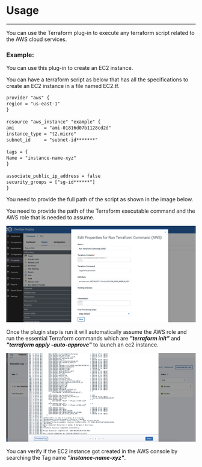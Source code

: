 # Usage

---
You can use the Terraform plug-in to execute any terraform script related to the AWS cloud services.


### **Example:**

You can use this plug-in to create an EC2 instance.

You can have a terraform script as below that has all the specifications to create an EC2 instance in a file named EC2.tf.

```
provider "aws" {
region = "us-east-1"
}

resource "aws_instance" "example" {
ami           = "ami-01816d07b1128cd2d"
instance_type = "t2.micro"
subnet_id     = "subnet-id*******"

tags = {
Name = "instance-name-xyz"
}

associate_public_ip_address = false
security_groups = ["sg-id******"]
}
```
You need to provide the full path of the script as shown in the image below.

You need to provide the path of the Terraform executable command and the AWS role that is needed to assume.


![Image 1](media/StepTerraform.png)

Once the plugin step is run it will automatically assume the AWS role and run the essential Terraform commands 
which are **_"terraform init"_** and **_"terraform apply -auto-approve"_** to launch an ec2 instance.

![Image 2](media/StepLog.png)

You can verify if the EC2 instance got created in the AWS console by searching the Tag name **_"instance-name-xyz"_**.



